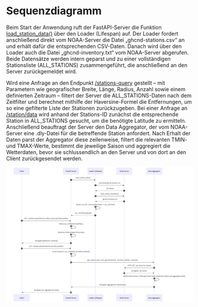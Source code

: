 # Sequenzdiagramm

Beim Start der Anwendung ruft der FastAPI-Server die Funktion [load_station_data()](../src/load_station_data.py) über den Loader (Lifespan) auf. Der Loader fordert anschließend direkt vom NOAA-Server die Datei „ghcnd-stations.csv“ an und erhält dafür die entsprechenden CSV-Daten. Danach wird über den Loader auch die Datei „ghcnd-inventory.txt“ vom NOAA-Server abgerufen. Beide Datensätze werden intern geparst und zu einer vollständigen Stationsliste (ALL_STATIONS) zusammengeführt, die anschließend an den Server zurückgemeldet wird.

Wird eine Anfrage an den Endpunkt [/stations-query](../main.py) gestellt – mit Parametern wie geografischer Breite, Länge, Radius, Anzahl sowie einem definierten Zeitraum – filtert der Server die ALL_STATIONS-Daten nach dem Zeitfilter und berechnet mithilfe der Haversine-Formel die Entfernungen, um so eine gefilterte Liste der Stationen zurückzugeben. Bei einer Anfrage an [/station/data](../main.py) wird anhand der Stations-ID zunächst die entsprechende Station in ALL_STATIONS gesucht, um die benötigte Latitude zu ermitteln. Anschließend beauftragt der Server den Data Aggregator, der vom NOAA-Server eine .dly-Datei für die betreffende Station anfordert. Nach Erhalt der Daten parst der Aggregator diese zeilenweise, filtert die relevanten TMIN- und TMAX-Werte, bestimmt die jeweilige Saison und aggregiert die Wetterdaten, bevor sie schlussendlich an den Server und von dort an den Client zurückgesendet werden.

![Sequenzdiagramm](../doc/img/Sequenzdiagramm.png)